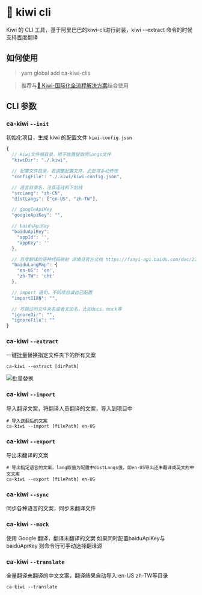 # 🐤 kiwi cli

Kiwi 的 CLI 工具，基于阿里巴巴的kiwi-cli进行封装，kiwi --extract 命令的时候支持百度翻译

## 如何使用

> yarn global add ca-kiwi-clis

> 推荐与[🐤 Kiwi-国际化全流程解决方案](https://github.com/alibaba/kiwi)结合使用

## CLI 参数

### ca-kiwi `--init`

初始化项目，生成 kiwi 的配置文件 `kiwi-config.json`

```js
{
  // kiwi文件根目录，用于放置提取的langs文件
  "kiwiDir": "./.kiwi",

  // 配置文件目录，若调整配置文件，此处可手动修改
  "configFile": "./.kiwi/kiwi-config.json",

  // 语言目录名，注意连线和下划线
  "srcLang": "zh-CN",
  "distLangs": ["en-US", "zh-TW"],

  // googleApiKey
  "googleApiKey": "",

  // baiduApiKey
  "baiduApiKey":
    "appId": '',
    "appKey": ''
  },

  // 百度翻译的语种代码映射 详情见官方文档 https://fanyi-api.baidu.com/doc/21
  "baiduLangMap": {
    "en-US": 'en',
    "zh-TW": 'cht'
  },

  // import 语句，不同项目请自己配置
  "importI18N": "",

  // 可跳过的文件夹名或者文加名，比如docs、mock等
  "ignoreDir": "",
  "ignoreFile": ""
}
```

### ca-kiwi `--extract`

一键批量替换指定文件夹下的所有文案

```shell script
ca-kiwi --extract [dirPath]
```

![批量替换](https://raw.githubusercontent.com/alibaba/kiwi/master/kiwi-cli/public/extract.gif)

### ca-kiwi `--import`

导入翻译文案，将翻译人员翻译的文案，导入到项目中

```shell script
# 导入送翻后的文案
ca-kiwi --import [filePath] en-US
```

### ca-kiwi `--export`

导出未翻译的文案

```shell script
# 导出指定语言的文案，lang取值为配置中distLangs值，如en-US导出还未翻译成英文的中文文案
ca-kiwi --export [filePath] en-US
```

### ca-kiwi `--sync`

同步各种语言的文案，同步未翻译文件

### ca-kiwi `--mock`

使用 Google 翻译，翻译未翻译的文案
如果同时配置baiduApiKey与baiduApiKey 则命令行可手动选择翻译源

### ca-kiwi `--translate`

全量翻译未翻译的中文文案，翻译结果自动导入 en-US zh-TW等目录

```shell script
ca-kiwi --translate
```

